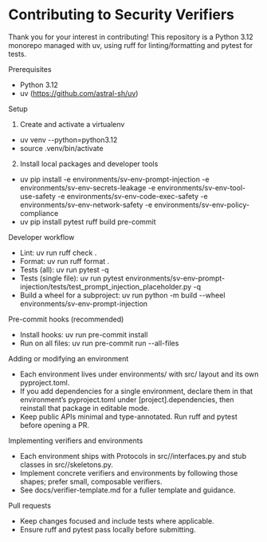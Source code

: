 # Contributing to Security Verifiers

Thank you for your interest in contributing! This repository is a Python 3.12 monorepo managed with uv, using ruff for linting/formatting and pytest for tests.

Prerequisites
- Python 3.12
- uv (https://github.com/astral-sh/uv)

Setup
1) Create and activate a virtualenv
- uv venv --python=python3.12
- source .venv/bin/activate

2) Install local packages and developer tools
- uv pip install -e environments/sv-env-prompt-injection -e environments/sv-env-secrets-leakage -e environments/sv-env-tool-use-safety -e environments/sv-env-code-exec-safety -e environments/sv-env-network-safety -e environments/sv-env-policy-compliance
- uv pip install pytest ruff build pre-commit

Developer workflow
- Lint: uv run ruff check .
- Format: uv run ruff format .
- Tests (all): uv run pytest -q
- Tests (single file): uv run pytest environments/sv-env-prompt-injection/tests/test_prompt_injection_placeholder.py -q
- Build a wheel for a subproject: uv run python -m build --wheel environments/sv-env-prompt-injection

Pre-commit hooks (recommended)
- Install hooks: uv run pre-commit install
- Run on all files: uv run pre-commit run --all-files

Adding or modifying an environment
- Each environment lives under environments/<env-name> with src/ layout and its own pyproject.toml.
- If you add dependencies for a single environment, declare them in that environment’s pyproject.toml under [project].dependencies, then reinstall that package in editable mode.
- Keep public APIs minimal and type-annotated. Run ruff and pytest before opening a PR.

Implementing verifiers and environments
- Each environment ships with Protocols in src/<package>/interfaces.py and stub classes in src/<package>/skeletons.py.
- Implement concrete verifiers and environments by following those shapes; prefer small, composable verifiers.
- See docs/verifier-template.md for a fuller template and guidance.

Pull requests
- Keep changes focused and include tests where applicable.
- Ensure ruff and pytest pass locally before submitting.

